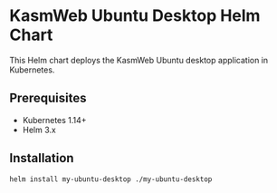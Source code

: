 # KasmWeb Ubuntu Desktop Helm Chart

This Helm chart deploys the KasmWeb Ubuntu desktop application in Kubernetes.

## Prerequisites
- Kubernetes 1.14+
- Helm 3.x

## Installation

```bash
helm install my-ubuntu-desktop ./my-ubuntu-desktop

